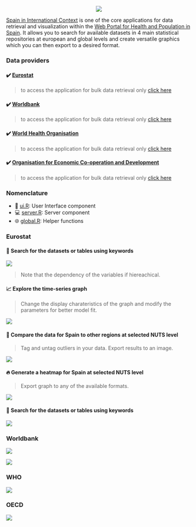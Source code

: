 <p align="center"><a href="http://193.146.75.235/sample-apps/final_apps/layout/"><img src="https://github.com/ordanovich/images/blob/master/portadaWlogos.png?raw=true"></a></p>

[Spain in International Context](http://193.146.75.235/sample-apps/final_apps/international_context/) is one of the core applications for data retrieval and visualization within the [Web Portal for Health and Population in Spain](http://193.146.75.235/sample-apps/final_apps/layout/). It allows you to search for available datasets in 4 main statistical repositories at european and global levels and create versatile graphics which you can then export to a desired format. 

### Data providers

#### :heavy_check_mark: [Eurostat](https://ec.europa.eu/eurostat/home)
> to access the application for bulk data retrieval only [click here](http://193.146.75.235/sample-apps/final_apps/eurostat_download/) 
#### :heavy_check_mark: [Worldbank](https://www.worldbank.org/)
> to access the application for bulk data retrieval only [click here](http://193.146.75.235/sample-apps/final_apps/worldbank_download/) 
#### :heavy_check_mark: [World Health Organisation](https://www.who.int/)
> to access the application for bulk data retrieval only [click here](http://193.146.75.235/sample-apps/final_apps/who_download/) 
#### :heavy_check_mark: [Organisation for Economic Co-operation and Development](https://www.oecd.org)
> to access the application for bulk data retrieval only [click here](http://193.146.75.235/sample-apps/final_apps/worldbank_download/) 

### Nomenclature

- :raising_hand: [ui.R](https://github.com/ordanovich/SpainInternationalContext/blob/master/ui.R): User Interface component
- :computer: [server.R](https://github.com/ordanovich/SpainInternationalContext/blob/master/server.R): Server component
- :globe_with_meridians: [global.R](https://github.com/ordanovich/SpainInternationalContext/blob/master/global.R): Helper functions

### Eurostat

#### :mag_right: Search for the datasets or tables using keywords

![](https://github.com/ordanovich/images/blob/master/animated_eurostat_search.gif?raw=true)

> Note that the dependency of the variables if hiereachical. 

#### :chart_with_upwards_trend: Explore the time-series graph

> Change the display charateristics of the graph and modify the parameters for better model fit.

![](https://github.com/ordanovich/images/blob/master/animated_eurostat_plotly.gif?raw=true)

#### :straight_ruler: Compare the data for Spain to other regions at selected NUTS level

> Tag and untag outliers in your data. Export results to an image. 

![](https://github.com/ordanovich/images/blob/master/animated_eurostat_ggstatsplot.gif?raw=true)

#### :fire: Generate a heatmap for Spain at selected NUTS level

> Export graph to any of the available formats.

![](https://github.com/ordanovich/images/blob/master/_animated_eurostat_heatmap.gif?raw=true)

#### :mag_right: Search for the datasets or tables using keywords

![](https://github.com/ordanovich/images/blob/master/animated_switch_pages.gif?raw=true)

### Worldbank

![](https://github.com/ordanovich/images/blob/master/animated_wb_graphMap.gif?raw=true)

![](https://github.com/ordanovich/images/blob/master/animated_wb_ggstatsplot.gif?raw=true)

### WHO

![](https://github.com/ordanovich/images/blob/master/animated_who_circular.gif?raw=true)

### OECD

![](https://github.com/ordanovich/images/blob/master/animated_oecd.gif?raw=true)
